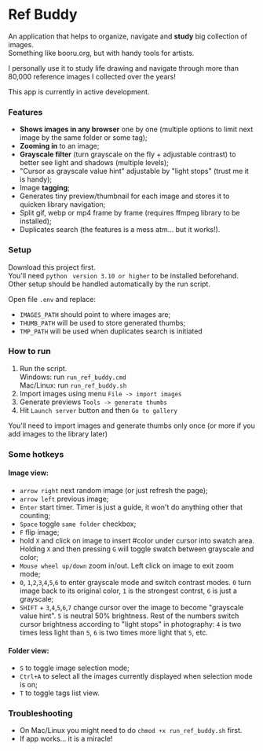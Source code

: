 # Ref Buddy
An application that helps to organize, navigate and <b>study</b> big collection of images.<br/>
Something like booru.org, but with handy tools for artists.

I personally use it to study life drawing and navigate through more than 80,000 reference images I collected over the years!

This app is currently in active development.

### Features
- **Shows images in any browser** one by one (multiple options to limit next image by the same folder or some tag);
- **Zooming in** to an image;
- **Grayscale filter** (turn grayscale on the fly + adjustable contrast) to better see light and shadows (multiple levels);
- "Cursor as grayscale value hint" adjustable by "light stops" (trust me it is handy);
- Image **tagging**;
- Generates tiny preview/thumbnail for each image and stores it to quicken library navigation;
- Split gif, webp or mp4 frame by frame (requires ffmpeg library to be installed);
- Duplicates search (the features is a mess atm... but it works!).

### Setup
Download this project first.<br/>
You'll need ```python``` ``` version 3.10 or higher``` to be installed beforehand. Other setup should be handled automatically by the run script.

Open file ```.env``` and replace:
- ```IMAGES_PATH``` should point to where images are;
- ```THUMB_PATH``` will be used to store generated thumbs;
- ```TMP_PATH``` will be used when duplicates search is initiated

### How to run
1. Run the script.<br/>
Windows: run ```run_ref_buddy.cmd```<br/>
Mac/Linux: run ```run_ref_buddy.sh```
2. Import images using menu ```File -> import images```
3. Generate previews ```Tools -> generate thumbs```
4. Hit ```Launch server``` button and then ```Go to gallery```

You'll need to import images and generate thumbs only once (or more if you add images to the library later)

### Some hotkeys
#### Image view:
- ```arrow right``` next random image (or just refresh the page); 
- ```arrow left``` previous image;
- ```Enter``` start timer. Timer is just a guide, it won't do anything other that counting;
- ```Space``` toggle ```same folder``` checkbox;
- ```F``` flip image;
- hold ```X``` and click on image to insert #color under cursor into swatch area. Holding ```X``` and then pressing ```G``` will toggle swatch between grayscale and color;
- ```Mouse wheel up/down``` zoom in/out. Left click on image to exit zoom mode;
- ```0```, ```1```,```2```,```3```,```4```,```5```,```6``` to enter grayscale mode and switch contrast modes. ```0``` turn image back to its original color, ```1``` is the strongest contrst, ```6``` is just a grayscale; 
- ```SHIFT``` + ```3```,```4```,```5```,```6```,```7``` change cursor over the image to become "grayscale value hint". 
```5``` is neutral 50% brightness. Rest of the numbers switch cursor brightness according to "light stops" in photography: 
```4``` is two times less light than ```5```, ```6``` is two times more light that ```5```, etc.

#### Folder view:
- ```S``` to toggle image selection mode;
- ```Ctrl+A``` to select all the images currently displayed when selection mode is on;
- ```T``` to toggle tags list view.

### Troubleshooting
- On Mac/Linux you might need to do ```chmod +x run_ref_buddy.sh``` first.
- If app works... it is a miracle!